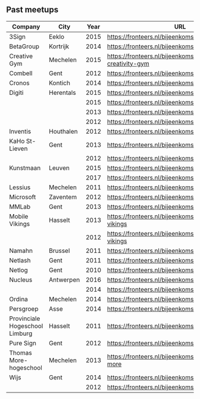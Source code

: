 ## Past meetups

| Company | City | Year | URL |
| --- | --- | --- | --- |
| 3Sign | Eeklo | 2015 | https://fronteers.nl/bijeenkomsten/2015/3sign |
| BetaGroup | Kortrijk | 2014 | https://fronteers.nl/bijeenkomsten/2014/betagroup |
| Creative Gym | Mechelen | 2015 | https://fronteers.nl/bijeenkomsten/2015/the-creativity-gym |
| Combell | Gent | 2012 | https://fronteers.nl/bijeenkomsten/2012/combell |
| Cronos | Kontich | 2014 | https://fronteers.nl/bijeenkomsten/2014/cronos |
| Digiti | Herentals | 2015 | https://fronteers.nl/bijeenkomsten/2015/digiti-2 |
|  |  | 2015 | https://fronteers.nl/bijeenkomsten/2015/digiti |
|  |  | 2013 | https://fronteers.nl/bijeenkomsten/2013/digiti |
|  |  | 2012 | https://fronteers.nl/bijeenkomsten/2012/digiti |
| Inventis | Houthalen | 2012 | https://fronteers.nl/bijeenkomsten/2012/inventis |
| KaHo St-Lieven | Gent | 2013 | https://fronteers.nl/bijeenkomsten/2013/kahosl |
|  |  | 2012 | https://fronteers.nl/bijeenkomsten/2012/kahosl |
| Kunstmaan | Leuven | 2015 | https://fronteers.nl/bijeenkomsten/2015/kunstmaan |
|  |  | 2017 | https://fronteers.nl/bijeenkomsten/2017/kunstmaan |
| Lessius | Mechelen | 2011 | https://fronteers.nl/bijeenkomsten/2011/lessius |
| Microsoft | Zaventem | 2012 | https://fronteers.nl/bijeenkomsten/2012/microsoft |
| MMLab | Gent | 2013 | https://fronteers.nl/bijeenkomsten/2013/mmlab |
| Mobile Vikings | Hasselt | 2013 | https://fronteers.nl/bijeenkomsten/2013/mobile-vikings |
|  |  | 2012 | https://fronteers.nl/bijeenkomsten/2012/mobile-vikings |
| Namahn | Brussel | 2011 | https://fronteers.nl/bijeenkomsten/2011/namahn |
| Netlash | Gent | 2011 | https://fronteers.nl/bijeenkomsten/2011/netlash |
| Netlog | Gent | 2010 | https://fronteers.nl/bijeenkomsten/2010/netlog |
| Nucleus | Antwerpen | 2016 | https://fronteers.nl/bijeenkomsten/2016/nucleus |
|  |  | 2014 | https://fronteers.nl/bijeenkomsten/2014/nucleus |
| Ordina | Mechelen | 2014 | https://fronteers.nl/bijeenkomsten/2014/ordina |
| Persgroep | Asse | 2014 | https://fronteers.nl/bijeenkomsten/2014/persgroep |
| Provinciale Hogeschool Limburg | Hasselt | 2011 | https://fronteers.nl/bijeenkomsten/2011/phl |
| Pure Sign | Gent | 2012 | https://fronteers.nl/bijeenkomsten/2012/pure-sign |
| Thomas More-hogeschool | Mechelen | 2013 | https://fronteers.nl/bijeenkomsten/2013/thomas-more |
| Wijs | Gent | 2014 | https://fronteers.nl/bijeenkomsten/2014/wijs |
|  |  | 2012 | https://fronteers.nl/bijeenkomsten/2012/wijs |
